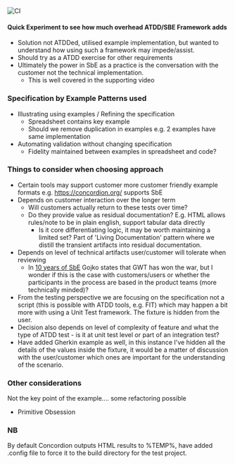![CI](https://github.com/MarkGravestock/SpecByExampleCSharp/workflows/CI/badge.svg)

#### Quick Experiment to see how much overhead ATDD/SBE Framework adds

- Solution not ATDDed, utilised example implementation, but wanted to understand how using such a framework may impede/assist.
- Should try as a ATDD exercise for other requirements
- Ultimately the power in SbE as a practice is the conversation with the customer not the technical implementation.
    - This is well covered in the supporting video

### Specification by Example Patterns used

- Illustrating using examples / Refining the specification
    - Spreadsheet contains key example
    - Should we remove duplication in examples e.g. 2 examples have same implementation 
- Automating validation without changing specification
    - Fidelity maintained between examples in spreadsheet and code?

### Things to consider when choosing approach

- Certain tools may support customer more customer friendly example formats e.g. https://concordion.org/ supports SbE
- Depends on customer interaction over the longer term
    - Will customers actually return to these tests over time?
    - Do they provide value as residual documentation? E.g. HTML allows rules/note to be in plain english, support tabular data directly
         - Is it core differentiating logic, it may be worth maintaining a limited set? Part of 'Living Documentation' pattern where we
         distill the transient artifacts into residual documentation.
- Depends on level of technical artifacts user/customer will tolerate when reviewing
    - In [10 years of SbE](https://gojko.net/2020/03/17/sbe-10-years.html) Gojko states that GWT has won the war, but I wonder if this is the case with
    customers/users or whether the participants in the process are based in the product teams (more technically minded)?
- From the testing perspective we are focusing on the specification not a script (this is possible with ATDD tools, e.g. FIT) which may happen a bit more with
using a Unit Test framework. The fixture is hidden from the user.
- Decision also depends on level of complexity of feature and what the type of ATDD test - is it at unit test level or part of an integration test?
- Have added Gherkin example as well, in this instance I've hidden all the details of the values inside the fixture, it would be a matter of discussion
with the user/customer which ones are important for the understanding of the scenario.

### Other considerations

Not the key point of the example.... some refactoring possible

- Primitive Obsession 

### NB 

By default Concordion outputs HTML results to %TEMP%, have added .config file to force it to the build directory 
for the test project. 
